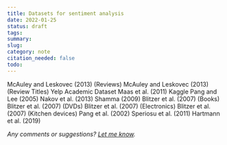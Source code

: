 ```yaml
---
title: Datasets for sentiment analysis
date: 2022-01-25
status: draft
tags: 
summary: 
slug: 
category: note
citation_needed: false
todo: 
---
```


McAuley and Leskovec (2013) (Reviews)
McAuley and Leskovec (2013) (Review Titles)
Yelp Academic Dataset
Maas et al. (2011)
Kaggle
Pang and Lee (2005)
Nakov et al. (2013)
Shamma (2009)
Blitzer et al. (2007) (Books)
Blitzer et al. (2007) (DVDs)
Blitzer et al. (2007) (Electronics)
Blitzer et al. (2007) (Kitchen devices)
Pang et al. (2002)
Speriosu et al. (2011)
Hartmann et al. (2019)



*Any comments or suggestions? [Let me know](mailto:ksafjan@gmail.com?subject=Blog+post).*
